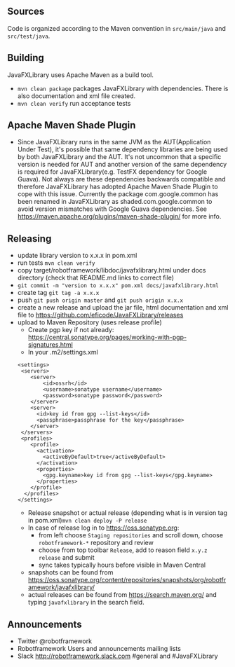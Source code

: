 ## Sources

Code is organized according to the Maven convention in `src/main/java` and `src/test/java`.


## Building

JavaFXLibrary uses Apache Maven as a build tool.

* `mvn clean package` packages JavaFXLibrary with dependencies. There is also documentation and xml file created.
* `mvn clean verify` run acceptance tests

## Apache Maven Shade Plugin

* Since JavaFXLibrary runs in the same JVM as the AUT(Application Under Test), it's possible that same dependency libraries
  are being used by both JavaFXLibrary and the AUT. It's not uncommon that a specific version is needed for AUT and another
  version of the same dependency is required for JavaFXLibrary(e.g. TestFX dependency for Google Guava). Not always are these
  dependencies backwards compatible and therefore JavaFXLibrary has adopted Apache Maven Shade Plugin to cope with this issue.
  Currently the package com.google.common  has been renamed in JavaFXLibrary as shaded.com.google.common to avoid version
  mismatches with Google Guava dependencies.  See https://maven.apache.org/plugins/maven-shade-plugin/ for more info.


## Releasing

* update library version to x.x.x in pom.xml
* run tests ``mvn clean verify``
* copy target/robotframework/libdoc/javafxlibrary.html under docs directory (check that README.md links to correct file)
* ``git commit -m "version to x.x.x" pom.xml docs/javafxlibrary.html``
* create tag ``git tag -a x.x.x``
* push ``git push origin master`` and ``git push origin x.x.x``
* create a new release and upload the jar file, html documentation and xml file to https://github.com/eficode/JavaFXLibrary/releases 
* upload to Maven Repository (uses release profile)
  * Create pgp key if not already: https://central.sonatype.org/pages/working-with-pgp-signatures.html
  * In your .m2/settings.xml
  ````
  <settings>
   <servers>
      <server>
          <id>ossrh</id>
          <username>sonatype username</username>
          <password>sonatype password</password>
      </server>
      <server>
        <id>key id from gpg --list-keys</id>
        <passphrase>passphrase for the key</passphrase>
      </server>
   </servers>
   <profiles>
      <profile>
        <activation>
          <activeByDefault>true</activeByDefault>
        </activation>
        <properties>
          <gpg.keyname>key id from gpg --list-keys</gpg.keyname>
        </properties>
      </profile>
    </profiles>
  </settings>
  ````
  * Release snapshot or actual release (depending what is in version tag in pom.xml)``mvn clean deploy -P release``
  * In case of release log in to https://oss.sonatype.org:
    * from left choose `Staging repositories` and scroll down, choose `robotframework-*` repository and review
    * choose from top toolbar `Release`, add to reason field `x.y.z release` and submit
    * sync takes typically hours before visible in Maven Central
  * snapshots can be found from https://oss.sonatype.org/content/repositories/snapshots/org/robotframework/javafxlibrary/
  * actual releases can be found from https://search.maven.org/ and typing `javafxlibrary` in the search field. 

## Announcements

* Twitter @robotframework
* Robotframework Users and announcements mailing lists
* Slack http://robotframework.slack.com #general and #JavaFXLibrary

